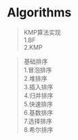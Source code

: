 # Algorithms

> KMP算法实现<br/>
1.BF<br/>
2.KMP

> 基础排序<br/>
1.冒泡排序<br/>
2.堆排序<br/>
3.插入排序<br/>
4.归并排序<br/>
5.快速排序<br/>
6.基数排序<br/>
7.选择排序<br/>
8.希尔排序<br/>
